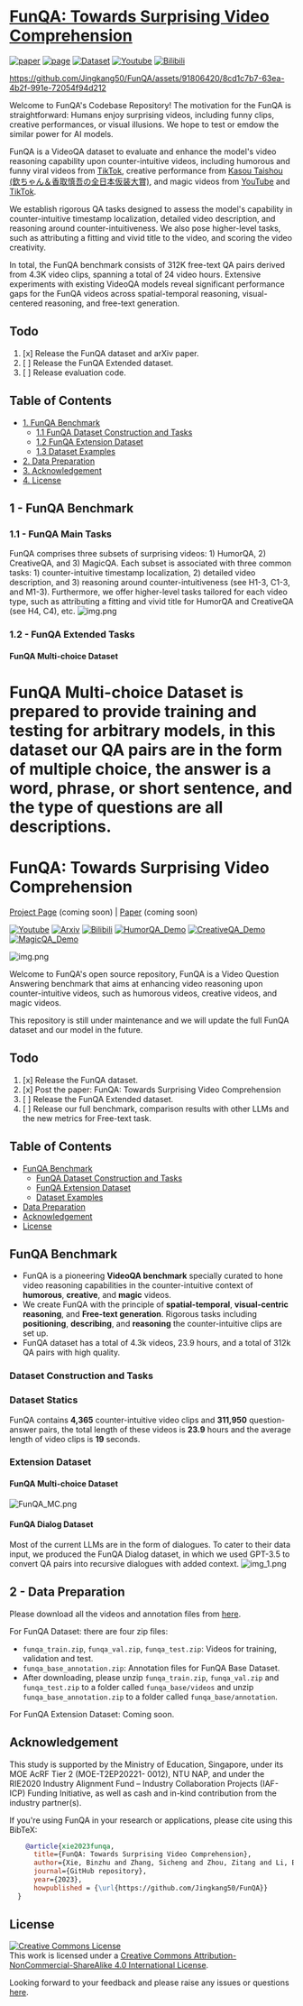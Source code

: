 # [FunQA: Towards Surprising Video Comprehension](https://funqa-benchmark.github.io/)


[![paper](https://img.shields.io/badge/cs.CV-xxxx.xxxxx-b31b1b?logo=arxiv&logoColor=red)](https://arxiv.org/abs/xxx.xxxxx)
[![page](https://img.shields.io/badge/Project_Page-FunQA-orange)](https://funqa-benchmark.github.io/)
[![Dataset](https://img.shields.io/badge/Dataset-Download-blue)](https://drive.google.com/drive/folders/1hUjV7z_RDnGwhux663yG8-QD7WyyMnEB?usp=sharing) 
[![Youtube](https://badges.aleen42.com/src/youtube.svg)](https://youtu.be/69Mvz_k7_Z4)
[![Bilibili](https://img.shields.io/badge/Bilibili-Watch-pink)](https://www.bilibili.com/video/BV1Ch411N7bD/?share_source=copy_web&vd_source=dbe610f9a7910f3eae7ae2bf5aa6a8e2)
</br>

https://github.com/Jingkang50/FunQA/assets/91806420/8cd1c7b7-63ea-4b2f-991e-72054f94d212


Welcome to FunQA's Codebase Repository!
The motivation for the FunQA is straightforward: Humans enjoy surprising videos, including funny clips, creative performances, or visual illusions. We hope to test or emdow the similar power for AI models.

FunQA is a VideoQA dataset to evaluate and enhance the model's video reasoning capability upon counter-intuitive videos, including humorous and funny viral videos from [TikTok](https://www.tiktok.com/@funnyvideosvf?is_from_webapp=1&sender_device=pc), creative performance from [Kasou Taishou (欽ちゃん＆香取慎吾の全日本仮装大賞)](https://en.wikipedia.org/wiki/Kasou_Taishou), and magic videos from [YouTube](https://www.youtube.com/playlist?list=PLnlST2lBA34vHH_8rNvTFYvJ7e5IT0pHm) and [TikTok](https://www.tiktok.com/@magicsingh?is_from_webapp=1&sender_device=pc).

We establish rigorous QA tasks designed to assess the model's capability in counter-intuitive timestamp localization, detailed video description, and reasoning around counter-intuitiveness. We also pose higher-level tasks, such as attributing a fitting and vivid title to the video, and scoring the video creativity.

In total, the FunQA benchmark consists of 312K free-text QA pairs derived from 4.3K video clips, spanning a total of 24 video hours.
Extensive experiments with existing VideoQA models reveal significant performance gaps for the FunQA videos across spatial-temporal reasoning, visual-centered reasoning, and free-text generation.

## Todo

1. [x] Release the FunQA dataset and arXiv paper.
2. [ ] Release the FunQA Extended dataset.
3. [ ] Release evaluation code.

## Table of Contents

- [1. FunQA Benchmark](#funqa-benchmark)
    * [1.1 FunQA Dataset Construction and Tasks](#funqa-dataset-construction-and-tasks)
    * [1.2 FunQA Extension Dataset](#funqa-extension-dataset)
    * [1.3 Dataset Examples](#dataset-examples)
- [2. Data Preparation](#data-preparation)
- [3. Acknowledgement](#acknowledgement)
- [4. License](#license)

## 1 - FunQA Benchmark

### 1.1 - FunQA Main Tasks
FunQA comprises three subsets of surprising videos: 1) HumorQA, 2) CreativeQA, and 3) MagicQA. Each subset is associated with three common tasks: 1) counter-intuitive timestamp localization, 2) detailed video description, and 3) reasoning around counter-intuitiveness (see H1-3, C1-3, and M1-3). Furthermore, we offer higher-level tasks tailored for each video type, such as attributing a fitting and vivid title for HumorQA and CreativeQA (see H4, C4), etc.
![img.png](img/main.png)

### 1.2 - FunQA Extended Tasks

#### FunQA Multi-choice Dataset
FunQA Multi-choice Dataset is prepared to provide training and testing for arbitrary models, in this dataset our QA pairs are in the form of multiple choice, the answer is a word, phrase, or short sentence, and the type of questions are all descriptions.
=======
# FunQA: Towards Surprising Video Comprehension

[Project Page]() (coming soon) | [Paper]() (coming soon)

[![Youtube](https://badges.aleen42.com/src/youtube.svg)]()
[![Arxiv](https://img.shields.io/badge/arXiv-Read-red)]()
[![Bilibili](https://img.shields.io/badge/Bilibili-Watch-pink)]()
[![HumorQA_Demo](https://img.shields.io/badge/HumorQA_Demo-Watch-green)]()
[![CreativeQA_Demo](https://img.shields.io/badge/CreativeQA_Demo-Watch-blue)]()
[![MagicQA_Demo](https://img.shields.io/badge/MagicQA_Demo-Watch-orange)]()


![img.png](img/main.png)

Welcome to FunQA's open source repository, FunQA is a Video Question Answering benchmark that aims
at enhancing video reasoning upon counter-intuitive videos, such as humorous
videos, creative videos, and magic videos.

This repository is still under maintenance and we will update the full FunQA dataset and our model in the future.



## Todo

1. [x] Release the FunQA dataset.
1. [x] Post the paper: FunQA: Towards Surprising Video Comprehension
2. [ ] Release the FunQA Extended dataset.
3. [ ] Release our full benchmark, comparison results with other LLMs and the new metrics for Free-text task.

## Table of Contents

- [FunQA Benchmark](#funqa-benchmark)
    * [FunQA Dataset Construction and Tasks](#funqa-dataset-construction-and-tasks)
    * [FunQA Extension Dataset](#funqa-extension-dataset)
    * [Dataset Examples](#dataset-examples)
- [Data Preparation](#data-preparation)
- [Acknowledgement](#acknowledgement)
- [License](#license)

## FunQA Benchmark

- FunQA is a pioneering **VideoQA benchmark** specially curated to hone video reasoning capabilities in the
  counter-intuitive context of **humorous**, **creative**, and **magic** videos.
- We create FunQA with the principle of **spatial-temporal**, **visual-centric reasoning**, and **Free-text generation**. Rigorous
  tasks including **positioning**, **describing**, and **reasoning** the counter-intuitive clips are set up.
- FunQA dataset has a total of 4.3k videos, 23.9 hours, and a total of 312k QA pairs with high quality.

### Dataset Construction and Tasks

### Dataset Statics
FunQA contains **4,365** counter-intuitive video clips and **311,950** question-answer pairs, the total
length of these videos is **23.9** hours and the average length of video clips is **19** seconds.
### Extension Dataset

#### FunQA Multi-choice Dataset

![FunQA_MC.png](img/FunQA_MC.png)

#### FunQA Dialog Dataset

Most of the current LLMs are in the form of dialogues. To cater to their data input, we produced the FunQA Dialog dataset, in which we used GPT-3.5 to convert QA pairs into recursive dialogues with added context.
![img_1.png](img/FunQA_dia.png)


## 2 - Data Preparation

Please download all the videos and annotation files from [here](https://drive.google.com/drive/folders/1hUjV7z_RDnGwhux663yG8-QD7WyyMnEB?usp=sharing).

For FunQA Dataset: there are four zip files:

- `funqa_train.zip`, `funqa_val.zip`, `funqa_test.zip`: Videos for training, validation and test.
- `funqa_base_annotation.zip`: Annotation files for FunQA Base Dataset.
-  After downloading, please unzip `funqa_train.zip`, `funqa_val.zip` and `funqa_test.zip` to a folder called
  `funqa_base/videos` and unzip `funqa_base_annotation.zip` to a folder called `funqa_base/annotation`.

For FunQA Extension Dataset: Coming soon.

## Acknowledgement

This study is supported by the Ministry of Education, Singapore, under its MOE AcRF Tier 2 (MOE-T2EP20221- 0012), NTU
NAP, and under the RIE2020 Industry Alignment Fund – Industry Collaboration Projects (IAF-ICP) Funding Initiative, as
well as cash and in-kind contribution from the industry partner(s).

If you're using FunQA in your research or applications, please cite using this BibTeX:
```bibtex
    @article{xie2023funqa,
      title={FunQA: Towards Surprising Video Comprehension},
      author={Xie, Binzhu and Zhang, Sicheng and Zhou, Zitang and Li, Bo and Zhang, Yuanhan and Hessel, Jack and Yang, Jingkang and Liu, Ziwei},
      journal={GitHub repository},
      year={2023},
      howpublished = {\url{https://github.com/Jingkang50/FunQA}}
  }
```

## License
<a rel="license" href="http://creativecommons.org/licenses/by-nc-sa/4.0/"><img alt="Creative Commons License" style="border-width:0" src="https://i.creativecommons.org/l/by-nc-sa/4.0/80x15.png" /></a><br />This work is licensed under a <a rel="license" href="http://creativecommons.org/licenses/by-nc-sa/4.0/">Creative Commons Attribution-NonCommercial-ShareAlike 4.0 International License</a>.


Looking forward to your feedback and please raise any issues or questions [here](https://github.com/Jingkang50/FunQA/issues). 

